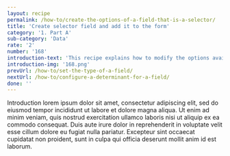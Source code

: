 ```yaml
---
layout: recipe
permalink: /how-to/create-the-options-of-a-field-that-is-a-selector/
title: 'Create selector field and add it to the form'
category: '1. Part A'
sub-category: 'Data'
rate: '2'
number: '168'
introduction-text: 'This recipe explains how to modify the options available for each field that is a selector. The options can come from the setting of the field or from an external list.'
introduction-img: '168.png'
prevUrl: /how-to/set-the-type-of-a-field/
nextUrl: /how-to/configure-a-determinant-for-a-field/
done: ''
---
```


Introduction lorem ipsum dolor sit amet, consectetur adipiscing elit, sed do eiusmod tempor incididunt ut labore et dolore magna aliqua. Ut enim ad minim veniam, quis nostrud exercitation ullamco laboris nisi ut aliquip ex ea commodo consequat. Duis aute irure dolor in reprehenderit in voluptate velit esse cillum dolore eu fugiat nulla pariatur. Excepteur sint occaecat cupidatat non proident, sunt in culpa qui officia deserunt mollit anim id est laborum.

